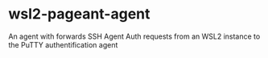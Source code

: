 # wsl2-pageant-agent
An agent with forwards SSH Agent Auth requests from an WSL2 instance to the PuTTY authentification agent
